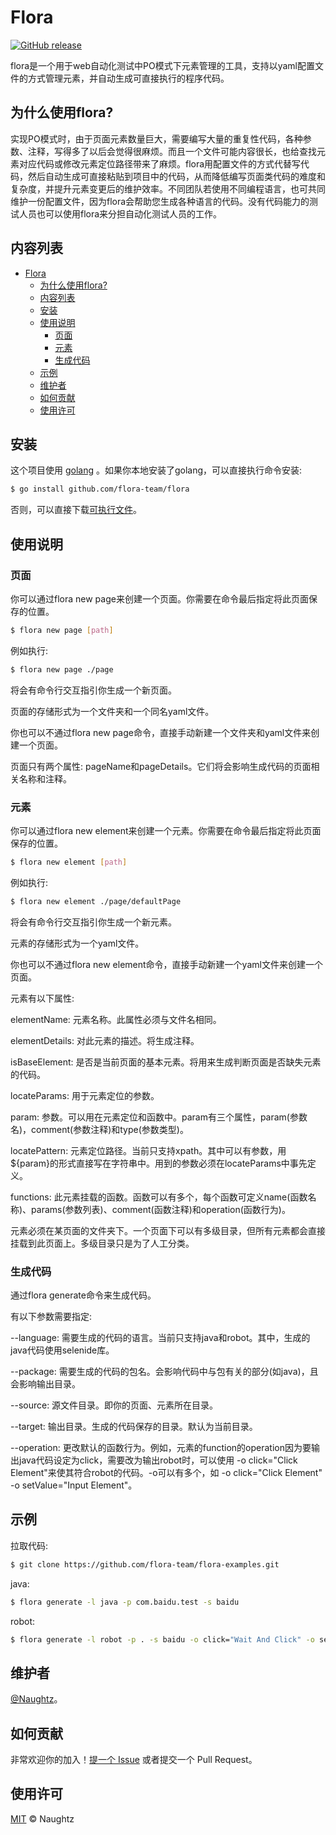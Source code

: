 # Flora

[![GitHub release](https://img.shields.io/github/v/tag/flora-team/flora.svg?label=flora)](https://github.com/flora-team/flora/releases)

flora是一个用于web自动化测试中PO模式下元素管理的工具，支持以yaml配置文件的方式管理元素，并自动生成可直接执行的程序代码。

## 为什么使用flora?

实现PO模式时，由于页面元素数量巨大，需要编写大量的重复性代码，各种参数、注释，写得多了以后会觉得很麻烦。而且一个文件可能内容很长，也给查找元素对应代码或修改元素定位路径带来了麻烦。flora用配置文件的方式代替写代码，然后自动生成可直接粘贴到项目中的代码，从而降低编写页面类代码的难度和复杂度，并提升元素变更后的维护效率。不同团队若使用不同编程语言，也可共同维护一份配置文件，因为flora会帮助您生成各种语言的代码。没有代码能力的测试人员也可以使用flora来分担自动化测试人员的工作。

## 内容列表

- [Flora](#flora)
  - [为什么使用flora?](#为什么使用flora)
  - [内容列表](#内容列表)
  - [安装](#安装)
  - [使用说明](#使用说明)
    - [页面](#页面)
    - [元素](#元素)
    - [生成代码](#生成代码)
  - [示例](#示例)
  - [维护者](#维护者)
  - [如何贡献](#如何贡献)
  - [使用许可](#使用许可)

## 安装

这个项目使用 [golang](https://golang.org/) 。如果你本地安装了golang，可以直接执行命令安装:

```sh
$ go install github.com/flora-team/flora
```

否则，可以直接下载[可执行文件](https://github.com/flora-team/flora/releases)。

## 使用说明
### 页面

你可以通过flora new page来创建一个页面。你需要在命令最后指定将此页面保存的位置。

```sh
$ flora new page [path]
```

例如执行:

```sh
$ flora new page ./page
```

将会有命令行交互指引你生成一个新页面。

页面的存储形式为一个文件夹和一个同名yaml文件。

你也可以不通过flora new page命令，直接手动新建一个文件夹和yaml文件来创建一个页面。

页面只有两个属性: pageName和pageDetails。它们将会影响生成代码的页面相关名称和注释。

### 元素

你可以通过flora new element来创建一个元素。你需要在命令最后指定将此页面保存的位置。

```sh
$ flora new element [path]
```

例如执行:

```sh
$ flora new element ./page/defaultPage
```

将会有命令行交互指引你生成一个新元素。

元素的存储形式为一个yaml文件。

你也可以不通过flora new element命令，直接手动新建一个yaml文件来创建一个页面。

元素有以下属性:

elementName: 元素名称。此属性必须与文件名相同。

elementDetails: 对此元素的描述。将生成注释。

isBaseElement: 是否是当前页面的基本元素。将用来生成判断页面是否缺失元素的代码。

locateParams: 用于元素定位的参数。

param: 参数。可以用在元素定位和函数中。param有三个属性，param(参数名)，comment(参数注释)和type(参数类型)。

locatePattern: 元素定位路径。当前只支持xpath。其中可以有参数，用${param}的形式直接写在字符串中。用到的参数必须在locateParams中事先定义。

functions: 此元素挂载的函数。函数可以有多个，每个函数可定义name(函数名称)、params(参数列表)、comment(函数注释)和operation(函数行为)。

元素必须在某页面的文件夹下。一个页面下可以有多级目录，但所有元素都会直接挂载到此页面上。多级目录只是为了人工分类。

### 生成代码

通过flora generate命令来生成代码。

有以下参数需要指定:

--language: 需要生成的代码的语言。当前只支持java和robot。其中，生成的java代码使用selenide库。

--package: 需要生成的代码的包名。会影响代码中与包有关的部分(如java)，且会影响输出目录。

--source: 源文件目录。即你的页面、元素所在目录。

--target: 输出目录。生成的代码保存的目录。默认为当前目录。

--operation: 更改默认的函数行为。例如，元素的function的operation因为要输出java代码设定为click，需要改为输出robot时，可以使用 -o click="Click Element"来使其符合robot的代码。-o可以有多个，如 -o click="Click Element" -o setValue="Input Element"。

## 示例
拉取代码:
```sh
$ git clone https://github.com/flora-team/flora-examples.git
```

java:
```sh
$ flora generate -l java -p com.baidu.test -s baidu
```
robot:
```sh
$ flora generate -l robot -p . -s baidu -o click="Wait And Click" -o setValue="Wait And Input" -t robot
```
## 维护者

[@Naughtz](https://github.com/naughtz)。

## 如何贡献

非常欢迎你的加入！[提一个 Issue](https://github.com/flora-team/flora/issues/new) 或者提交一个 Pull Request。


## 使用许可

[MIT](LICENSE) © Naughtz